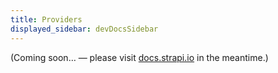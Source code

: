 ```yaml
---
title: Providers
displayed_sidebar: devDocsSidebar
---
```


(Coming soon… — please visit [docs.strapi.io](https://docs.strapi.io/developer-docs/latest/development/providers.html) in the meantime.)
